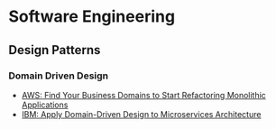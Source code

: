 # Software Engineering

## Design Patterns

### Domain Driven Design

- [AWS: Find Your Business Domains to Start Refactoring Monolithic Applications](https://aws.amazon.com/blogs/mt/find-your-business-domains-to-start-refactoring-monolithic-applications/)
- [IBM: Apply Domain-Driven Design to Microservices Architecture](https://www.ibm.com/garage/method/practices/code/domain-driven-design/)